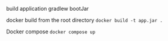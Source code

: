 build application
gradlew bootJar

docker build from the root directory
```docker build -t app.jar .  ```

Docker compose 
```docker compose up```


